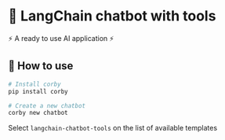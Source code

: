 # 🤖 LangChain chatbot with tools

⚡ A ready to use AI application ⚡

## 🚀 How to use

```bash
# Install corby
pip install corby

# Create a new chatbot
corby new chatbot
```

Select `langchain-chatbot-tools` on the list of available templates
